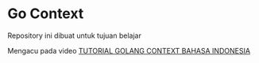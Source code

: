# Go Context

Repository ini dibuat untuk tujuan belajar

Mengacu pada video [TUTORIAL GOLANG CONTEXT BAHASA INDONESIA](https://www.youtube.com/watch?v=8S5cWNrMNNY&list=PL-CtdCApEFH-0i9dzMzLw6FKVrFWv3QvQ)
